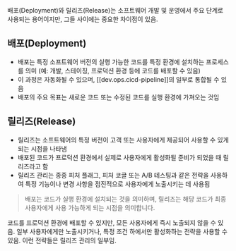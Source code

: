
배포(Deployment)와 릴리즈(Release)는 소프트웨어 개발 및 운영에서 주요 단계로 사용되는 용어이지만, 그들 사이에는 중요한 차이점이 있음.

## 배포(Deployment)
- 배포는 특정 소프트웨어 버전의 실행 가능한 코드를 특정 환경에 설치하는 프로세스를 의미 (예: 개발, 스테이징, 프로덕션 환경 등에 코드를 배포할 수 있음)
- 이 과정은 자동화될 수 있으며, [[dev.ops.cicd-pipeline]]의 일부로 통합될 수 있음
- 배포의 주요 목표는 새로운 코드 또는 수정된 코드를 실행 환경에 가져오는 것임

## 릴리즈(Release)
- 릴리즈는 소프트웨어의 특정 버전이 고객 또는 사용자에게 제공되어 사용할 수 있게 되는 시점을 나타냄
- 배포된 코드가 프로덕션 환경에서 실제로 사용자에게 활성화될 준비가 되었을 때 릴리즈라고 함
- 릴리즈 관리는 종종 피처 플래그, 피처 코글 또는 A/B 테스팅과 같은 전략을 사용하여 특정 기능이나 변경 사항을 점진적으로 사용자에게 노출시키는 데 사용됨


> 배포는 코드가 실행 환경에 설치되는 것을 의미하며, 릴리즈는 해당 코드가 최종 사용자에게 사용 가능하게 되는 시점을 의미합니다.

코드를 프로덕션 환경에 배포할 수 있지만, 모든 사용자에게 즉시 노출되지 않을 수 있음. 일부 사용자에게만 노출시키거나, 특정 조건 하에서만 활성화하는 전략을 사용할 수 있음. 이런 전략들은 릴리즈 관리의 일부임.